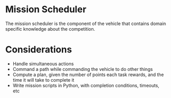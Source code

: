 Mission Scheduler
==============

The mission scheduler is the component of the vehicle that contains domain specific knowledge about the competition.

# Considerations

* Handle simultaneous actions
* Command a path while commanding the vehicle to do other things
* Compute a plan, given the number of points each task rewards, and the time it will take to complete it
* Write mission scripts in Python, with completion conditions, timeouts, etc
